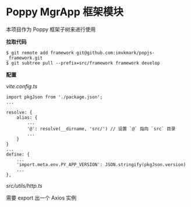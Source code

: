 # Poppy MgrApp 框架模块

本项目作为 Poppy 框架子树来进行使用

**拉取代码**

```
$ git remote add framework git@github.com:imvkmark/popjs-_framework.git
$ git subtree pull --prefix=src/framework framework develop
```

**配置**

_vite.config.ts_

```
import pkgJson from './package.json';
...

resolve: {
    alias: {
        ...
        '@': resolve(__dirname, 'src/') // 设置 `@` 指向 `src` 目录
        ...
    }
}
...
define: {
    ...
    'import.meta.env.PY_APP_VERSION': JSON.stringify(pkgJson.version)
    ...
},
```

_src/utils/http.ts_

需要 export 出一个 Axios 实例
